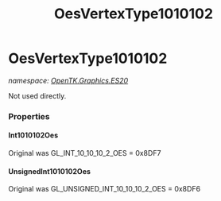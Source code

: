 ﻿---
title: OesVertexType1010102
---

# OesVertexType1010102
_namespace: [OpenTK.Graphics.ES20](N-OpenTK.Graphics.ES20.html)_

Not used directly.



### Properties

#### Int1010102Oes
Original was GL_INT_10_10_10_2_OES = 0x8DF7
#### UnsignedInt1010102Oes
Original was GL_UNSIGNED_INT_10_10_10_2_OES = 0x8DF6

